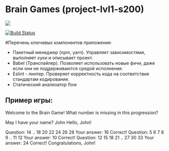 # Brain Games (project-lvl1-s200)
<a href="https://codeclimate.com/github/codeclimate/codeclimate/maintainability"><img src="https://api.codeclimate.com/v1/badges/a99a88d28ad37a79dbf6/maintainability" /></a>

[![Build Status](https://travis-ci.org/Prisedaka/project-lvl1-s200.svg?branch=master)](https://travis-ci.org/Prisedaka/project-lvl1-s200)

#Перечень ключевых компонентов приложения: 
* Пакетный менеджер (npm, yarn). Управляет зависимостями, выполняет хуки и описывает проект. 
* Babel (Транспайлер). Позволяет использовать новые фичи, даже если они не поддерживаются средой исполнения. 
* Eslint - линтер. Проверяет корректность кода на соответствие стандартам кодирования. 
* Cтатический анализатор flow

## Пример игры: 

Welcome to the Brain Game! 
What number is missing in this progression? 
 
May I have your name? John 
Hello, John! 
 
Question: 14 .. 18 20 22 24 26 28 
Your answer: 16 
Correct! 
Question: 5 6 7 8 9 .. 11 12 
Your answer: 10 
Correct! 
Question: 12 15 18 21 .. 27 30 33 
Your answer: 24 
Correct! 
Congratulations, John!
